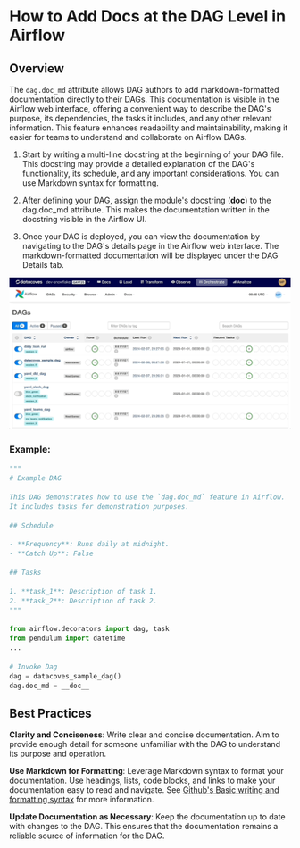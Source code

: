 # How to Add Docs at the DAG Level in Airflow

## Overview
The `dag.doc_md` attribute allows DAG authors to add markdown-formatted documentation directly to their DAGs. This documentation is visible in the Airflow web interface, offering a convenient way to describe the DAG's purpose, its dependencies, the tasks it includes, and any other relevant information. This feature enhances readability and maintainability, making it easier for teams to understand and collaborate on Airflow DAGs.

1. Start by writing a multi-line docstring at the beginning of your DAG file. This docstring may provide a detailed explanation of the DAG's functionality, its schedule, and any important considerations. You can use Markdown syntax for formatting.
   
2. After defining your DAG, assign the module's docstring (__doc__) to the dag.doc_md attribute. This makes the documentation written in the docstring visible in the Airflow UI.
   
3. Once your DAG is deployed, you can view the documentation by navigating to the DAG's details page in the Airflow web interface. The markdown-formatted documentation will be displayed under the DAG Details tab.

![see dag docs](./assets/see-dag-docs.gif)

### Example: 
```python
"""
# Example DAG

This DAG demonstrates how to use the `dag.doc_md` feature in Airflow.
It includes tasks for demonstration purposes.

## Schedule

- **Frequency**: Runs daily at midnight.
- **Catch Up**: False

## Tasks

1. **task_1**: Description of task 1.
2. **task_2**: Description of task 2.
"""

from airflow.decorators import dag, task
from pendulum import datetime
...

# Invoke Dag
dag = datacoves_sample_dag()
dag.doc_md = __doc__
```

## Best Practices
**Clarity and Conciseness**: Write clear and concise documentation. Aim to provide enough detail for someone unfamiliar with the DAG to understand its purpose and operation.

**Use Markdown for Formatting**: Leverage Markdown syntax to format your documentation. Use headings, lists, code blocks, and links to make your documentation easy to read and navigate. See <a href="https://docs.github.com/en/get-started/writing-on-github/getting-started-with-writing-and-formatting-on-github/basic-writing-and-formatting-syntax" target="_blank" rel="noopener">Github's Basic writing and formatting syntax</a> for more information.

**Update Documentation as Necessary**: Keep the documentation up to date with changes to the DAG. This ensures that the documentation remains a reliable source of information for the DAG.